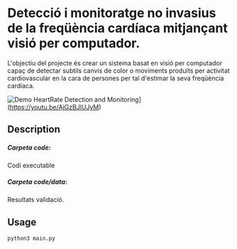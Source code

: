 # Detecció i monitoratge no invasius de la freqüència cardíaca mitjançant visió per computador.

L'objectiu del projecte és crear un sistema basat en visió per computador capaç de detectar subtils canvis de color o moviments produïts per activitat cardiovascular en la cara de persones per tal d'estimar la seva freqüència cardíaca.

![Demo HeartRate Detection and Monitoring](https://j.gifs.com/vl0gBg.gif)](https://youtu.be/AjGzBJlUJyM)
## Description

##### Carpeta code: 
Codi executable
##### Carpeta code/data: 
Resultats validació.


## Usage

```python
python3 main.py
```

